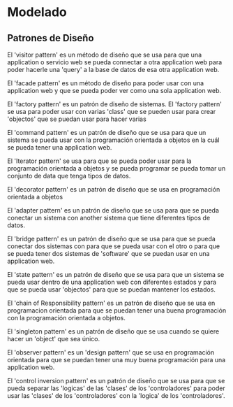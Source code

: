 # Modelado
## Patrones de Diseño

El 'visitor pattern' es un método de diseño que se usa para que una application
o servicio web se pueda connectar a otra application web para poder hacerle una
'query' a la base de datos de esa otra application web.

El 'facade pattern' es un método de diseño para poder usar con una application
web y que se pueda poder ver como una sola application web.

El 'factory pattern' es un patrón de diseño de sistemas. El 'factory pattern' se
usa para poder usar con varias 'class' que se pueden usar para crear 'objectos'
que se puedan usar para hacer varias

El 'command pattern' es un patrón de diseño que se usa para que un sistema se
pueda usar con la programación orientada a objetos en la cuál se pueda tener una
application web.

El 'Iterator pattern' se usa para que se pueda poder usar para la programación
orientada a objetos y se pueda programar se pueda tomar un conjunto de data que
tenga tipos de datos.

El 'decorator pattern' es un patrón de diseño que se usa en programación
orientada a objetos

El 'adapter pattern' es un patrón de diseño que se usa para que se pueda
conectar un sistema con another sistema que tiene diferentes tipos de datos.

El 'bridge pattern' es un patrón de diseño que se usa para que se pueda conectar
dos sistemas con para que se pueda usar con el otro o para que se pueda tener
dos sistemas de 'software' que se puedan usar en una application web.

El 'state pattern' es un patrón de diseño que se usa para que un sistema se
pueda usar dentro de una application web con diferentes estados y para que se
pueda usar 'objectos' para que se puedan mantener los estados.

El 'chain of Responsibility pattern' es un patrón de diseño que se usa en
programacion orientada para que se puedan tener una buena programación con la
programación orientada a objetos.

El 'singleton pattern' es un patrón de diseño que se usa cuando se quiere hacer
un 'object' que sea único.

El 'observer pattern' es un 'design pattern' que se usa en programación
orientada para que se puedan tener una muy buena programación para una
application web.

El 'control inversion pattern' es un patrón de diseño que se usa para que se
pueda separar las 'logicas' de las 'clases' de los 'controladores' para poder
usar las 'clases' de los 'controladores' con la 'logica' de los 'controladores'.